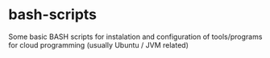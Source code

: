 # bash-scripts

Some basic BASH scripts for instalation and configuration of tools/programs for cloud programming (usually Ubuntu / JVM related)
